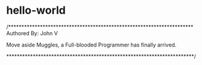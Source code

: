 # hello-world
/********************************************************************** 
Authored By:  John V

Move aside Muggles, a Full-blooded Programmer has finally arrived.

***********************************************************************/ 

